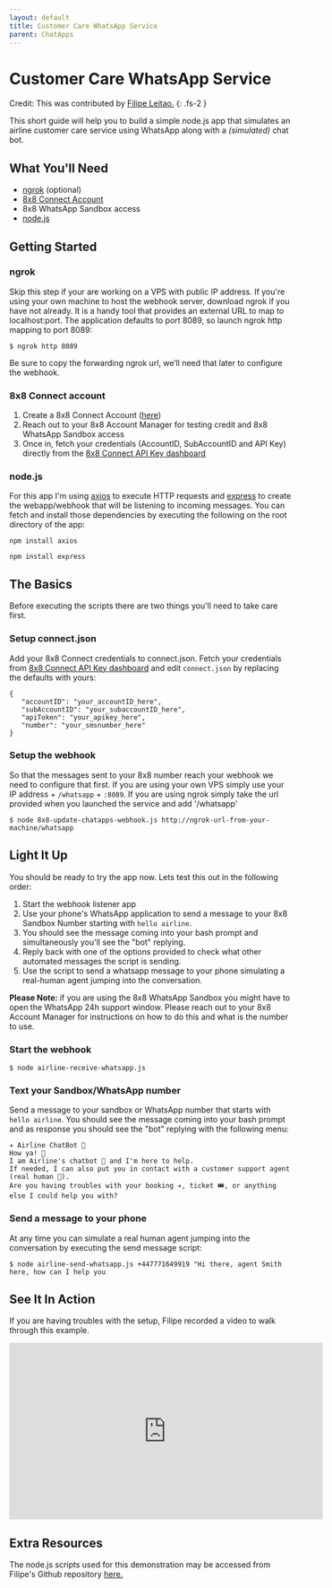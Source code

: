 ```yaml
---
layout: default
title: Customer Care WhatsApp Service
parent: ChatApps
---
```


# Customer Care WhatsApp Service

Credit: This was contributed by [Filipe Leitao.](https://github.com/fleitao/)
{: .fs-2 }

This short guide will help you to build a simple node.js app that simulates an airline customer care service using WhatsApp along with a _(simulated)_ chat bot.

## What You'll Need

* [ngrok](https://ngrok.com/) (optional)
* [8x8 Connect Account](https://connect.8x8.com/login)
* 8x8 WhatsApp Sandbox access
* [node.js](https://nodejs.org/)

## Getting Started

### ngrok

Skip this step if your are working on a VPS with public IP address.
If you're using your own machine to host the webhook server, download ngrok if you have not already. It is a handy tool that provides an external URL to map to localhost:port.
The application defaults to port 8089, so launch ngrok http mapping to port 8089:

`$ ngrok http 8089`

Be sure to copy the forwarding ngrok url, we’ll need that later to configure the webhook.

### 8x8 Connect account

1. Create a 8x8 Connect Account ([here](https://connect.8x8.com/login/signup))
2. Reach out to your 8x8 Account Manager for testing credit and 8x8 WhatsApp Sandbox access
3. Once in, fetch your credentials (AccountID, SubAccountID and API Key) directly from the [8x8 Connect API Key dashboard](https://connect.8x8.com/messaging/api-keys)

### node.js

For this app I'm using [axios](https://axios-http.com/) to execute HTTP requests and [express](https://expressjs.com/) to create the webapp/webhook that will be listening to incoming messages.
You can fetch and install those dependencies by executing the following on the root directory of the app:

`npm install axios`

`npm install express`


## The Basics

Before executing the scripts there are two things you'll need to take care first.

### Setup connect.json

Add your 8x8 Connect credentials to connect.json. Fetch your credentials from [8x8 Connect API Key dashboard](https://connect.8x8.com/messaging/api-keys) and edit `connect.json` by replacing the defaults with yours:

 ```
 {
    "accountID": "your_accountID_here",
    "subAccountID": "your_subaccountID_here",
    "apiToken": "your_apikey_here",
    "number": "your_smsnumber_here"
}
 ```

### Setup the webhook

So that the messages sent to your 8x8 number reach your webhook we need to configure that first. If you are using your own VPS simply use your IP address + `/whatsapp` + `:8089`. If you are using ngrok simply take the url provided when you launched the service and add '/whatsapp'

`$ node 8x8-update-chatapps-webhook.js http://ngrok-url-from-your-machine/whatsapp`

## Light It Up

You should be ready to try the app now. Lets test this out in the following order:

1. Start the webhook listener app
2. Use your phone's WhatsApp application to send a message to your 8x8 Sandbox Number starting with `hello airline`.
3. You should see the message coming into your bash prompt and simultaneously you'll see the "bot" replying.
4. Reply back with one of the options provided to check what other automated messages the script is sending.
5. Use the script to send a whatsapp message to your phone simulating a real-human agent jumping into the conversation.

**Please Note:** if you are using the 8x8 WhatsApp Sandbox you might have to open the WhatsApp 24h support window. Please reach out to your 8x8 Account Manager for instructions on how to do this and what is the number to use.

### Start the webhook

`$ node airline-receive-whatsapp.js`

### Text your Sandbox/WhatsApp number

Send a message to your sandbox or WhatsApp number that starts with `hello airline`. You should see the message coming into your bash prompt and as response you should see the "bot" replying with the following menu:

```
✈️ Airline ChatBot 🤖
How ya! 👋
I am Airline's chatbot 🤖 and I'm here to help.
If needed, I can also put you in contact with a customer support agent (real human 👩).
Are you having troubles with your booking ✈️, ticket 🎟️, or anything else I could help you with?
```

### Send a message to your phone

At any time you can simulate a real human agent jumping into the conversation by executing the send message script:

`$ node airline-send-whatsapp.js +447771649919 "Hi there, agent Smith here, how can I help you`

## See It In Action

If you are having troubles with the setup, Filipe recorded a video to walk through this example.

<iframe width="560" height="315" src="https://www.youtube.com/embed/fgznkruPAtw" title="YouTube video player" frameborder="0" allow="accelerometer; autoplay; clipboard-write; encrypted-media; gyroscope; picture-in-picture" allowfullscreen></iframe>

## Extra Resources

The node.js scripts used for this demonstration may be accessed from Filipe's Github repository [here.](https://github.com/fleitao/the-8x8-collection/tree/main/whatsapp-airline-simple-2-way)
